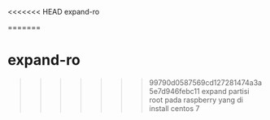<<<<<<< HEAD
expand-ro

=======
# expand-ro
>>>>>>> 99790d0587569cd127281474a3a5e7d946febc11
expand partisi root pada raspberry yang di install centos 7

